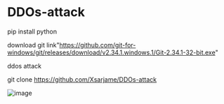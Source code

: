 # DDOs-attack
pip install python

download git link"https://github.com/git-for-windows/git/releases/download/v2.34.1.windows.1/Git-2.34.1-32-bit.exe"

ddos attack

git clone https://github.com/Xsarjame/DDOs-attack


![image](https://user-images.githubusercontent.com/96361084/148516448-44ad36d4-8a81-4dfb-9fb4-df762080ebb9.png)
